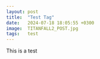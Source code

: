 ```yaml
---
layout: post
title:  "Test Tag"
date:   2024-07-18 18:05:55 +0300
image:  TITANFALL2_POST.jpg
tags:   test
---
```


This is a test
